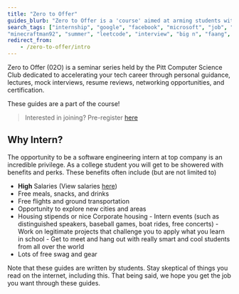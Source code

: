 ```yaml
---
title: "Zero to Offer"
guides_blurb: "Zero to Offer is a 'course' aimed at arming students with the knowledge and confidence they need to land the internships they want. It is created by students that have done internships across the industry. These are a collection of guides for that course!"
search_tags: ["internship", "google", "facebook", "microsoft", "job", "career", "money", "profressional", "airbnb", "uber",
"minecraftman92", "summer", "leetcode", "interview", "big n", "faang", "quant", "help", "how to get a job"]
redirect_from:
	- /zero-to-offer/intro
---
```


Zero to Offer (02O) is a seminar series held by the Pitt Computer Science Club dedicated to accelerating your tech career through personal guidance, lectures, mock interviews, resume reviews, networking opportunities, and certification.

These guides are a part of the course!

> Interested in joining? Pre-register [here](https://forms.gle/mNx58EvtaVnWK1rL9)

## Why Intern?

The opportunity to be a software engineering intern at top company is an incredible privilege. As a college student you will get to be showered with benefits and perks. These benefits often include (but are not limited to)

- **High** Salaries (View salaries [here](https://www.levels.fyi/internships/))
- Free meals, snacks, and drinks
- Free flights and ground transportation
- Opportunity to explore new cities and areas
- Housing stipends or nice Corporate housing - Intern events (such as distinguished speakers, baseball games, boat rides, free concerts) - Work on legitimate projects that challenge you to apply what you learn in school - Get to meet and hang out with really smart and cool students from all over the world
- Lots of free swag and gear

<div class="text-orange-600 bg-orange-200 mb-4 p-4">
Note that these guides are written by students. Stay skeptical of things you read on the internet, including this. That being said, we hope you get the job you want through these guides.
</div>
